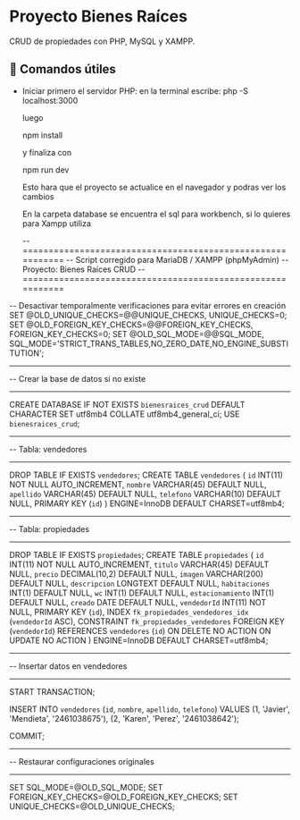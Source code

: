 # Proyecto Bienes Raíces
CRUD de propiedades con PHP, MySQL y XAMPP.

## 🚀 Comandos útiles

- Iniciar primero el servidor PHP:
    en la terminal escribe:
  php -S localhost:3000

  luego

  npm install

   y finaliza con
  
  npm run dev

  Esto hara que el proyecto se actualice en el navegador y podras ver los cambios

  En la carpeta database se encuentra el sql para workbench, si lo quieres para Xampp utiliza

  -- ===========================================================
-- Script corregido para MariaDB / XAMPP (phpMyAdmin)
-- Proyecto: Bienes Raíces CRUD
-- ===========================================================

-- Desactivar temporalmente verificaciones para evitar errores en creación
SET @OLD_UNIQUE_CHECKS=@@UNIQUE_CHECKS, UNIQUE_CHECKS=0;
SET @OLD_FOREIGN_KEY_CHECKS=@@FOREIGN_KEY_CHECKS, FOREIGN_KEY_CHECKS=0;
SET @OLD_SQL_MODE=@@SQL_MODE, SQL_MODE='STRICT_TRANS_TABLES,NO_ZERO_DATE,NO_ENGINE_SUBSTITUTION';

-- -----------------------------------------------------
-- Crear la base de datos si no existe
-- -----------------------------------------------------
CREATE DATABASE IF NOT EXISTS `bienesraices_crud` DEFAULT CHARACTER SET utf8mb4 COLLATE utf8mb4_general_ci;
USE `bienesraices_crud`;

-- -----------------------------------------------------
-- Tabla: vendedores
-- -----------------------------------------------------
DROP TABLE IF EXISTS `vendedores`;
CREATE TABLE `vendedores` (
  `id` INT(11) NOT NULL AUTO_INCREMENT,
  `nombre` VARCHAR(45) DEFAULT NULL,
  `apellido` VARCHAR(45) DEFAULT NULL,
  `telefono` VARCHAR(10) DEFAULT NULL,
  PRIMARY KEY (`id`)
) ENGINE=InnoDB DEFAULT CHARSET=utf8mb4;

-- -----------------------------------------------------
-- Tabla: propiedades
-- -----------------------------------------------------
DROP TABLE IF EXISTS `propiedades`;
CREATE TABLE `propiedades` (
  `id` INT(11) NOT NULL AUTO_INCREMENT,
  `titulo` VARCHAR(45) DEFAULT NULL,
  `precio` DECIMAL(10,2) DEFAULT NULL,
  `imagen` VARCHAR(200) DEFAULT NULL,
  `descripcion` LONGTEXT DEFAULT NULL,
  `habitaciones` INT(1) DEFAULT NULL,
  `wc` INT(1) DEFAULT NULL,
  `estacionamiento` INT(1) DEFAULT NULL,
  `creado` DATE DEFAULT NULL,
  `vendedorId` INT(11) NOT NULL,
  PRIMARY KEY (`id`),
  INDEX `fk_propiedades_vendedores_idx` (`vendedorId` ASC),
  CONSTRAINT `fk_propiedades_vendedores`
    FOREIGN KEY (`vendedorId`)
    REFERENCES `vendedores` (`id`)
    ON DELETE NO ACTION
    ON UPDATE NO ACTION
) ENGINE=InnoDB DEFAULT CHARSET=utf8mb4;

-- -----------------------------------------------------
-- Insertar datos en vendedores
-- -----------------------------------------------------
START TRANSACTION;

INSERT INTO `vendedores` (`id`, `nombre`, `apellido`, `telefono`) VALUES 
(1, 'Javier', 'Mendieta', '2461038675'),
(2, 'Karen', 'Perez', '2461038642');

COMMIT;

-- -----------------------------------------------------
-- Restaurar configuraciones originales
-- -----------------------------------------------------
SET SQL_MODE=@OLD_SQL_MODE;
SET FOREIGN_KEY_CHECKS=@OLD_FOREIGN_KEY_CHECKS;
SET UNIQUE_CHECKS=@OLD_UNIQUE_CHECKS;